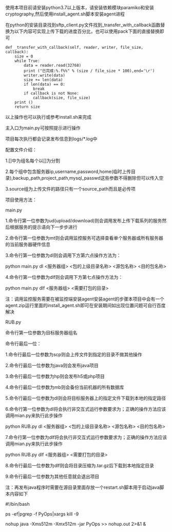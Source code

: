 使用本项目前请安装python3.7以上版本，请安装依赖模块paramiko和安装cryptography,然后使用install_agent.sh脚本安装agent进程

在python的安装目录找到sftp_client.py文件找到_transfer_with_callback函数替换为以下内容可实现上传下载的进度百分比，也可以使用pack下面的直接替换即可

    def _transfer_with_callback(self, reader, writer, file_size, callback):
        size = 0
        while True:
            data = reader.read(32768)
            print ("已完成:%.f%%" % (size / file_size * 100),end='\r')
            writer.write(data)
            size += len(data)
            if len(data) == 0:
                break
            if callback is not None:
                callback(size, file_size)
        print ()
        return size


以上操作也可以执行或参考install.sh来完成

主入口为main.py可按照提示进行操作

项目每次执行都会记录发布信息到logs/*.log中

配置文件介绍：

1.[]中为组名每个以[]为分割

2.每个组中包含服务器ip,username,password,home(临时上传目录),backup_path,project_path,mysql_passwd这些参数不得删除但可以传入空

3.source组为上传文件的路径只有一个source_path而且是必传项

项目使用方法：

main.py

1.命令行第一位参数为ud(upload/download)则会调用发布上传下载系列的服务然后根据服务的提示语向下一步步进行

2.命令行第一位参数为mt则会调用监控服务可选择查看单个服务器或所有服务器的当前服务器硬件信息

3.命令行第一位参数为dl则会调用下方第六点操作方法为：

python main.py dl <服务器组> <包的上级目录名称> <源包名称> <目的包名称>

4.命令行第一位参数为dlf则会调用下方第七点操作方法为：

python main.py dlf <服务器组> <需要打包的目录>

注：调用监控服务需要在被监控端安装agent安装agent的步骤本项目中会有一个agent.zip运行里面的install_agent.sh即可在安装期间如出现位置问题可自行百度解决


RUB.py

命令行第一位参数为目标服务器组名

命令行最后一位：

1.命令行最后一位参数为scp则会上传文件到指定的目录不做其他操作

2.命令行最后一位参数为java则会发布java项目

3.命令行最后一位参数为hp则会发布h5或php项目

4.命令行最后一位参数为mb则会备份当前机器的所有数据库

5.命令行最后一位参数为dl则会将目标服务器上的指定文件下载到本地的指定路径

6.命令行第一位参数为dl将会执行非交互式运行参数要求为；正确的操作方法应该调用mian.py来执行此步操作

python RUB.py dl <服务器组> <包的上级目录名称> <源包名称> <目的包名称>

7.命令行第一位参数为dlf将会执行非交互式运行参数要求为；正确的操作方法应该调用mian.py来执行此步操作

python RUB.py dlf <服务器组> <需要打包的目录>

8.命令行最后一位参数为dlf则会将目录压缩为.tar.gz后下载到本地指定目录

9.命令行最后一位参数为其他任意就会退出项目



注：再发布java程序时需要在源目录里面存放一个restart.sh脚本用于启动java脚本内容如下

#!/bin/bash

ps -ef|pgrep -f PyOps|xargs kill -9

nohup java -Xms512m -Xmx512m -jar PyOps >> nohup.out 2>&1 &
